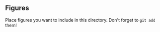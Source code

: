 Figures
-------

Place figures you want to include in this directory.
Don't forget to `git add` them!

